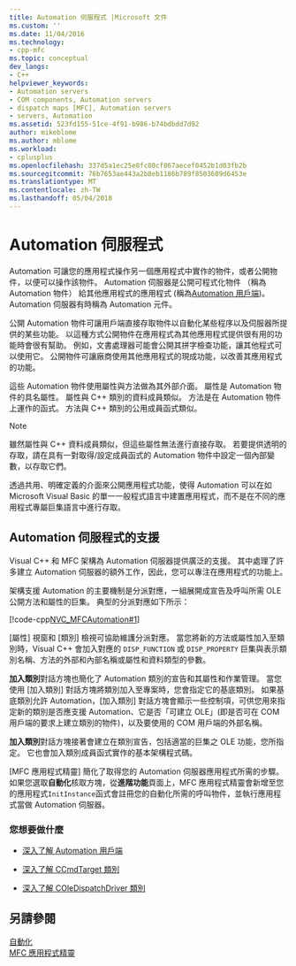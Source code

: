 ```yaml
---
title: Automation 伺服程式 |Microsoft 文件
ms.custom: ''
ms.date: 11/04/2016
ms.technology:
- cpp-mfc
ms.topic: conceptual
dev_langs:
- C++
helpviewer_keywords:
- Automation servers
- COM components, Automation servers
- dispatch maps [MFC], Automation servers
- servers, Automation
ms.assetid: 523fd155-51ce-4f91-b986-b74bdbdd7d92
author: mikeblome
ms.author: mblome
ms.workload:
- cplusplus
ms.openlocfilehash: 337d5a1ec25e8fc80cf867aecef0452b1d03fb2b
ms.sourcegitcommit: 76b7653ae443a2b8eb1186b789f8503609d6453e
ms.translationtype: MT
ms.contentlocale: zh-TW
ms.lasthandoff: 05/04/2018
---
```

# <a name="automation-servers"></a>Automation 伺服程式
Automation 可讓您的應用程式操作另一個應用程式中實作的物件，或者公開物件，以便可以操作該物件。 Automation 伺服器是公開可程式化物件 （稱為 Automation 物件） 給其他應用程式的應用程式 (稱為[Automation 用戶端](../mfc/automation-clients.md))。 Automation 伺服器有時稱為 Automation 元件。  
  
 公開 Automation 物件可讓用戶端直接存取物件以自動化某些程序以及伺服器所提供的某些功能。 以這種方式公開物件在應用程式為其他應用程式提供很有用的功能時會很有幫助。 例如，文書處理器可能會公開其拼字檢查功能，讓其他程式可以使用它。 公開物件可讓廠商使用其他應用程式的現成功能，以改善其應用程式的功能。  
  
 這些 Automation 物件使用屬性與方法做為其外部介面。 屬性是 Automation 物件的具名屬性。 屬性與 C++ 類別的資料成員類似。 方法是在 Automation 物件上運作的函式。 方法與 C++ 類別的公用成員函式類似。  
  
> [!NOTE]
>  雖然屬性與 C++ 資料成員類似，但這些屬性無法進行直接存取。 若要提供透明的存取，請在具有一對取得/設定成員函式的 Automation 物件中設定一個內部變數，以存取它們。  
  
 透過共用、明確定義的介面來公開應用程式功能，使得 Automation 可以在如 Microsoft Visual Basic 的單一一般程式語言中建置應用程式，而不是在不同的應用程式專屬巨集語言中進行存取。  
  
##  <a name="_core_support_for_automation_servers"></a> Automation 伺服程式的支援  
 Visual C++ 和 MFC 架構為 Automation 伺服器提供廣泛的支援。 其中處理了許多建立 Automation 伺服器的額外工作，因此，您可以專注在應用程式的功能上。  
  
 架構支援 Automation 的主要機制是分派對應，一組展開成宣告及呼叫所需 OLE 公開方法和屬性的巨集。 典型的分派對應如下所示：  
  
 [!code-cpp[NVC_MFCAutomation#1](../mfc/codesnippet/cpp/automation-servers_1.cpp)]  
  
 [屬性] 視窗和 [類別] 檢視可協助維護分派對應。 當您將新的方法或屬性加入至類別時，Visual C++ 會加入對應的 `DISP_FUNCTION` 或 `DISP_PROPERTY` 巨集與表示類別名稱、方法的外部和內部名稱或屬性和資料類型的參數。  
  
 **加入類別**對話方塊也簡化了 Automation 類別的宣告和其屬性和作業管理。 當您使用 [加入類別] 對話方塊將類別加入至專案時，您會指定它的基底類別。 如果基底類別允許 Automation，[加入類別] 對話方塊會顯示一些控制項，可供您用來指定新的類別是否應支援 Automation、它是否「可建立 OLE」(即是否可在 COM 用戶端的要求上建立類別的物件)，以及要使用的 COM 用戶端的外部名稱。  
  
 **加入類別**對話方塊接著會建立在類別宣告，包括適當的巨集之 OLE 功能，您所指定。 它也會加入類別成員函式實作的基本架構程式碼。  
  
 [MFC 應用程式精靈] 簡化了取得您的 Automation 伺服器應用程式所需的步驟。 如果您選取**自動化**核取方塊，從**進階功能**頁面上，MFC 應用程式精靈會新增至您的應用程式`InitInstance`函式會註冊您的自動化所需的呼叫物件，並執行應用程式當做 Automation 伺服器。  
  
### <a name="what-do-you-want-to-do"></a>您想要做什麼  
  
-   [深入了解 Automation 用戶端](../mfc/automation-clients.md)  
  
-   [深入了解 CCmdTarget 類別](../mfc/reference/ccmdtarget-class.md)  
  
-   [深入了解 COleDispatchDriver 類別](../mfc/reference/coledispatchdriver-class.md)  
  
## <a name="see-also"></a>另請參閱  
 [自動化](../mfc/automation.md)   
 [MFC 應用程式精靈](../mfc/reference/mfc-application-wizard.md)

